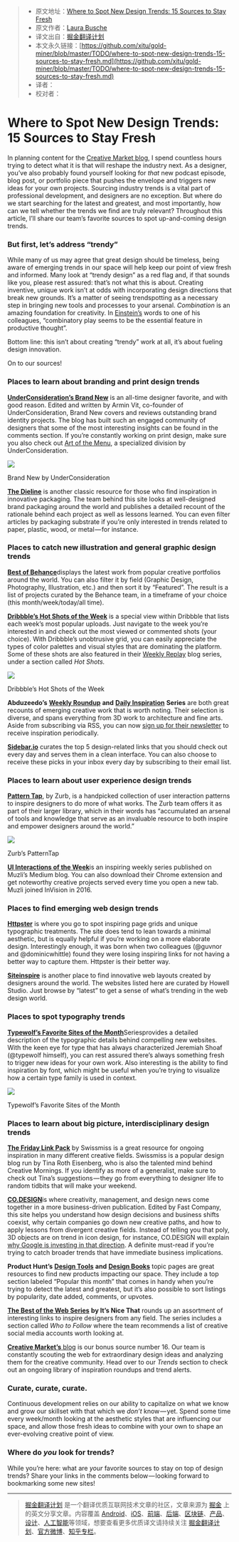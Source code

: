 > * 原文地址：[Where to Spot New Design Trends: 15 Sources to Stay Fresh](https://medium.com/building-creative-market/where-to-spot-new-design-trends-15-sources-to-stay-fresh-8877d6e097b8)
> * 原文作者：[Laura Busche](https://medium.com/@laurabusche?source=post_header_lockup)
> * 译文出自：[掘金翻译计划](https://github.com/xitu/gold-miner)
> * 本文永久链接：[https://github.com/xitu/gold-miner/blob/master/TODO/where-to-spot-new-design-trends-15-sources-to-stay-fresh.md](https://github.com/xitu/gold-miner/blob/master/TODO/where-to-spot-new-design-trends-15-sources-to-stay-fresh.md)
> * 译者：
> * 校对者：

# Where to Spot New Design Trends: 15 Sources to Stay Fresh

In planning content for the [Creative Market blog](http://www.creativemarket.com/blog), I spend countless hours trying to detect what it is that will reshape the industry next. As a designer, you’ve also probably found yourself looking for _that_ new podcast episode, blog post, or portfolio piece that pushes the envelope and triggers new ideas for your own projects. Sourcing industry trends is a vital part of professional development, and designers are no exception. But where do we start searching for the latest and greatest, and most importantly, how can we tell whether the trends we find are truly relevant? Throughout this article, I’ll share our team’s favorite sources to spot up-and-coming design trends.

### **But first, let’s address “trendy”**

While many of us may agree that great design should be timeless, being aware of emerging trends in our space will help keep our point of view fresh and informed. Many look at “trendy design” as a red flag and, if that sounds like you, please rest assured: that’s not what this is about. Creating inventive, unique work isn’t at odds with incorporating design directions that break new grounds. It’s a matter of seeing trendspotting as a necessary step in bringing new tools and processes to your arsenal. _Combination_ is an amazing foundation for creativity. In [Einstein’s](https://www.brainpickings.org/2013/08/14/how-einstein-thought-combinatorial-creativity/) words to one of his colleagues, “combinatory play seems to be the essential feature in productive thought”.

Bottom line: this isn’t about creating “trendy” work at all, it’s about fueling design innovation.

On to our sources!

### Places to learn about branding and print design trends

[**UnderConsideration’s Brand New**](https://www.underconsideration.com/brandnew/) is an all-time designer favorite, and with good reason. Edited and written by Armin Vit, co-founder of UnderConsideration, Brand New covers and reviews outstanding brand identity projects. The blog has built such an engaged community of designers that some of the most interesting insights can be found in the comments section. If you’re constantly working on print design, make sure you also check out [Art of the Menu](http://www.underconsideration.com/artofthemenu/), a specialized division by UnderConsideration.

![](https://cdn-images-1.medium.com/max/800/1*TTBnRu5b9sjhJ7ZEmuj2RQ.jpeg)

Brand New by UnderConsideration

[**The Dieline**](http://www.thedieline.com/blog) is another classic resource for those who find inspiration in innovative packaging. The team behind this site looks at well-designed brand packaging around the world and publishes a detailed recount of the rationale behind each project as well as lessons learned. You can even filter articles by packaging substrate if you’re only interested in trends related to paper, plastic, wood, or metal — for instance.

### Places to catch new illustration and general graphic design trends

[**Best of Behance**](https://www.behance.net/)displays the latest work from popular creative portfolios around the world. You can also filter it by field (Graphic Design, Photography, Illustration, etc.) and then sort it by “Featured”. The result is a list of projects curated by the Behance team, in a timeframe of your choice (this month/week/today/all time).

[**Dribbble’s Hot Shots of the Week**](https://dribbble.com/shots/week/2017-10-30?utm_content=hot-shots-see-all-link) is a special view within Dribbble that lists each week’s most popular uploads. Just navigate to the week you’re interested in and check out the most viewed or commented shots (your choice). With Dribbble’s unobtrusive grid, you can easily appreciate the types of color palettes and visual styles that are dominating the platform. Some of these shots are also featured in their [Weekly Replay](https://dribbble.com/stories/categories/weekly-replay) blog series, under a section called _Hot Shots._

![](https://cdn-images-1.medium.com/max/800/1*6e9aBZ3PSkKq0CuuBEjRbg.jpeg)

Dribbble’s Hot Shots of the Week

**Abduzeedo’s** [**Weekly Roundup**](http://abduzeedo.com/tags/weekly-roundup) **and** [**Daily Inspiration**](http://abduzeedo.com/tags/daily-inspiration) **Series** are both great recounts of emerging creative work that is worth noting. Their selection is diverse, and spans everything from 3D work to architecture and fine arts. Aside from subscribing via RSS, you can now [sign up for their newsletter](http://abduzeedo.com/mailchimp-subscribe-abduzeedo-mailing-list) to receive inspiration periodically.

[**Sidebar.io**](https://sidebar.io) curates the top 5 design-related links that you should check out every day and serves them in a clean interface. You can also choose to receive these picks in your inbox every day by subscribing to their email list.

### Places to learn about user experience design trends

[**Pattern Tap**](https://zurb.com/patterntap), by Zurb, is a handpicked collection of user interaction patterns to inspire designers to do more of what works. The Zurb team offers it as part of their larger library, which in their words has “accumulated an arsenal of tools and knowledge that serve as an invaluable resource to both inspire and empower designers around the world.”

![](https://cdn-images-1.medium.com/max/800/1*w3T0VLKyy2qTolK5uNVfdw.jpeg)

Zurb’s PatternTap

[**UI Interactions of the Week**](https://medium.muz.li/)is an inspiring weekly series published on Muzli’s Medium blog. You can also download their Chrome extension and get noteworthy creative projects served every time you open a new tab. Muzli joined InVision in 2016.

### Places to find emerging web design trends

[**Httpster**](https://httpster.net/) is where you go to spot inspiring page grids and unique typographic treatments. The site does tend to lean towards a minimal aesthetic, but is equally helpful if you’re working on a more elaborate design. Interestingly enough, it was born when two colleagues (@guvnor and @dominicwhittle) found they were losing inspiring links for not having a better way to capture them. Httpster is their better way.

[**Siteinspire**](https://www.siteinspire.com/) is another place to find innovative web layouts created by designers around the world. The websites listed here are curated by Howell Studio. Just browse by “latest” to get a sense of what’s trending in the web design world.

### Places to spot typography trends

[**Typewolf’s Favorite Sites of the Month**](https://www.typewolf.com/blog)Seriesprovides a detailed description of the typographic details behind compelling new websites. With the keen eye for type that has always characterized Jeremiah Shoaf (@typewolf himself), you can rest assured there’s always something fresh to trigger new ideas for your own work. Also interesting is the ability to find inspiration by font, which might be useful when you’re trying to visualize how a certain type family is used in context.

![](https://cdn-images-1.medium.com/max/800/1*dGNyyGU6gCdXQ1PhHJuXyQ.png)

Typewolf’s Favorite Sites of the Month

### Places to learn about big picture, interdisciplinary design trends

[**The Friday Link Pack**](http://www.swiss-miss.com/link-pack) by Swissmiss is a great resource for ongoing inspiration in many different creative fields. Swissmiss is a popular design blog run by Tina Roth Eisenberg, who is also the talented mind behind Creative Mornings. If you identify as more of a generalist, make sure to check out Tina’s suggestions — they go from everything to designer life to random tidbits that will make your weekend.

[**CO.DESIGN**](https://www.fastcodesign.com/90148702/google-is-building-a-new-kind-of-clipart)is where creativity, management, and design news come together in a more business-driven publication. Edited by Fast Company, this site helps you understand how design decisions and business shifts coexist, why certain companies go down new creative paths, and how to apply lessons from divergent creative fields. Instead of telling you that poly, 3D objects are on trend in icon design, for instance, CO.DESIGN will explain [why Google is investing in that direction](https://www.fastcodesign.com/90148702/google-is-building-a-new-kind-of-clipart). A definite must-read if you’re trying to catch broader trends that have immediate business implications.

**Product Hunt’s** [**Design Tools**](https://www.producthunt.com/topics/design-tools) **and** [**Design Books**](https://www.producthunt.com/topics/design-books) topic pages are great resources to find new products impacting our space. They include a top section labeled “Popular this month” that comes in handy when you’re trying to detect the latest and greatest, but it’s also possible to sort listings by popularity, date added, comments, or upvotes.

[**The Best of the Web Series**](https://www.itsnicethat.com/categories/best-of-the-web) **by It’s Nice That** rounds up an assortment of interesting links to inspire designers from any field. The series includes a section called _Who to Follow_ where the team recommends a list of creative social media accounts worth looking at.

[**Creative Market’s** blog](https://creativemarket.com/blog/category/design-trends) is our bonus source number 16. Our team is constantly scouting the web for extraordinary design ideas and analyzing them for the creative community. Head over to our _Trends_ section to check out an ongoing library of inspiration roundups and trend alerts.

### **Curate, curate, curate.**

Continuous development relies on our ability to capitalize on what we know and grow our skillset with that which we _don’t_ know — yet. Spend some time every week/month looking at the aesthetic styles that are influencing our space, and allow those fresh ideas to combine with your own to shape an ever-evolving creative point of view.

### **Where do _you_ look for trends?**

While you’re here: what are _your_ favorite sources to stay on top of design trends? Share your links in the comments below — looking forward to bookmarking some new sites!


---

> [掘金翻译计划](https://github.com/xitu/gold-miner) 是一个翻译优质互联网技术文章的社区，文章来源为 [掘金](https://juejin.im) 上的英文分享文章。内容覆盖 [Android](https://github.com/xitu/gold-miner#android)、[iOS](https://github.com/xitu/gold-miner#ios)、[前端](https://github.com/xitu/gold-miner#前端)、[后端](https://github.com/xitu/gold-miner#后端)、[区块链](https://github.com/xitu/gold-miner#区块链)、[产品](https://github.com/xitu/gold-miner#产品)、[设计](https://github.com/xitu/gold-miner#设计)、[人工智能](https://github.com/xitu/gold-miner#人工智能)等领域，想要查看更多优质译文请持续关注 [掘金翻译计划](https://github.com/xitu/gold-miner)、[官方微博](http://weibo.com/juejinfanyi)、[知乎专栏](https://zhuanlan.zhihu.com/juejinfanyi)。

